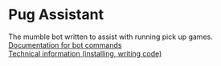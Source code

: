Pug Assistant
============
The mumble bot written to assist with running pick up games.\
[Documentation for bot commands](cmds.md)\
[Technical information (installing, writing code)](tech.md)
